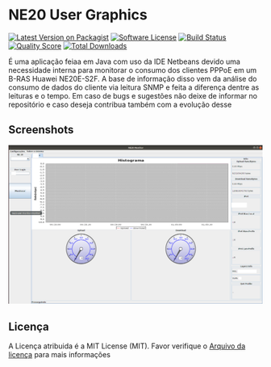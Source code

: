 # NE20 User Graphics
[![Latest Version on Packagist](https://img.shields.io/packagist/v/cdavid14/ne20-user-monitor.svg?style=flat-square)](https://packagist.org/packages/cdavid14/ne20-user-monitor) [![Software License](https://img.shields.io/badge/license-MIT-brightgreen.svg?style=flat-square)](LICENSE.md) [![Build Status](https://img.shields.io/travis/cdavid14/ne20-user-graphics/master.svg?style=flat-square)](https://travis-ci.org/cdavid14/ne20-user-graphics) [![Quality Score](https://img.shields.io/scrutinizer/g/cdavid14/ne20-user-graphics.svg?style=flat-square)](https://scrutinizer-ci.com/g/cdavid14/ne20-user-graphics) [![Total Downloads](https://img.shields.io/packagist/dt/cdavid14/ne20-user-graphics.svg?style=flat-square)](https://packagist.org/packages/cdavid14/ne20-user-graphics)

É uma aplicação feiaa em Java com uso da IDE Netbeans devido uma necessidade interna para monitorar o consumo dos clientes PPPoE em um B-RAS Huawei NE20E-S2F.
A base de informação disso vem da análise do consumo de dados do cliente via leitura SNMP e feita a diferença dentre as leituras e o tempo.
Em caso de bugs e sugestões não deixe de informar no repositório e caso deseja contribua também com a evolução desse 

## Screenshots

![Screenshot 1](imgs/print1.png)

## Licença

A Licença atribuida é a MIT License (MIT). Favor verifique o [Arquivo da licença](LICENSE.md) para mais informações

